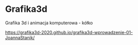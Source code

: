 # Grafika3d
Grafika 3d i animacja komputerowa - kółko

https://grafika3d-2020.github.io/grafika3d-wprowadzenie-01-JoannaStanik/
